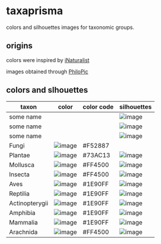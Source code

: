 # taxaprisma
colors and silhouettes images for taxonomic groups.

## origins
colors were inspired by [iNaturalist](http://inaturalist.org)

images obtained through [PhiloPic](http://phylopic.org) 

## colors and slhouettes
taxon | color | color code | silhouettes
--- | --- | --- | --- 
some name| | | ![image](http://phylopic.org/assets/images/submissions/9fa6f3b7-efda-49ce-a119-eb6070d77a75.thumb.png)
some name| | | ![image](http://phylopic.org/assets/images/submissions/febb8ca1-4f28-4d6f-8e78-d7d3c568c893.thumb.png) 
some name| | | ![image](http://phylopic.org/assets/images/submissions/083d187a-5b1b-478c-980b-31ad91f865fa.thumb.png) 
Fungi | ![image](https://rawgit.com/jhpoelen/taxaprisma/master/colorFungi.svg) | #F52887 | 
Plantae| ![image](https://rawgit.com/jhpoelen/taxaprisma/master/colorPlantae.svg)| #73AC13|  ![image](http://phylopic.org/assets/images/submissions/b6400f39-345a-4711-ab4f-92fd4e22cb1a.thumb.png) 
Mollusca| ![image](https://rawgit.com/jhpoelen/taxaprisma/master/colorMollusca.svg) | #FF4500| ![image](http://phylopic.org/assets/images/submissions/1eb7433a-4943-4220-aa66-a658b272f23c.thumb.png) 
Insecta| ![image](https://rawgit.com/jhpoelen/taxaprisma/master/colorInsecta.svg) | #FF4500| ![image](http://phylopic.org/assets/images/submissions/6c6c5073-2383-40fb-9824-c6a8ed27badc.thumb.png) 
Aves| ![image](https://rawgit.com/jhpoelen/taxaprisma/master/colorAves.svg) | #1E90FF | ![image](http://phylopic.org/assets/images/submissions/ee764929-c865-44f6-b5db-b4e7d5693d1a.thumb.png)
Reptilia| ![image](https://rawgit.com/jhpoelen/taxaprisma/master/colorReptilia.svg) | #1E90FF | ![image](http://phylopic.org/assets/images/submissions/dffda000-77cb-4251-b837-0cd2ab21ed5b.thumb.png)
Actinopterygii| ![image](https://rawgit.com/jhpoelen/taxaprisma/master/colorActinopterygii.svg) | #1E90FF | ![image](http://phylopic.org/assets/images/submissions/90e1c28f-dd6f-4b1c-b263-91d208610458.thumb.png)
Amphibia| ![image](https://rawgit.com/jhpoelen/taxaprisma/master/colorAmphibia.svg) | #1E90FF | ![image](http://phylopic.org/assets/images/submissions/244be3ea-0fe5-45b6-b04e-1bd914489f95.thumb.png)
Mammalia| ![image](https://rawgit.com/jhpoelen/taxaprisma/master/colorMammalia.svg)| #1E90FF | ![image](http://phylopic.org/assets/images/submissions/e5b0cde8-beab-48dc-b77c-d48b16c6a05e.thumb.png)
Arachnida| ![image](https://rawgit.com/jhpoelen/taxaprisma/master/colorArachnida.svg) | #FF4500 | ![image](http://phylopic.org/assets/images/submissions/44fa6ec0-6bad-42bd-ae91-48d00c9b035c.thumb.png )
